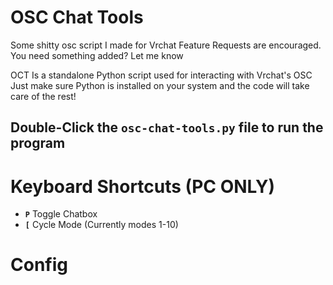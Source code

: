 # OSC Chat Tools 
Some shitty osc script I made for Vrchat
Feature Requests are encouraged. You need something added? Let me know

OCT Is a standalone Python script used for interacting with Vrchat's OSC
Just make sure Python is installed on your system and the code will take care of the rest!

## Double-Click the `osc-chat-tools.py` file to run the program

# Keyboard Shortcuts (PC ONLY)
- **`P`** Toggle Chatbox
- **`[`** Cycle Mode (Currently modes 1-10)

# Config 
